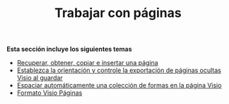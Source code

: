 ﻿---
title: Trabajar con páginas
type: docs
weight: 50
url: /es/java/working-with-pages/
---
**Esta sección incluye los siguientes temas** 
- [Recuperar, obtener, copiar e insertar una página](/diagram/es/java/retrieve-get-copy-and-insert-a-page/)
- [Establezca la orientación y controle la exportación de páginas ocultas Visio al guardar](/diagram/es/java/set-orientation-and-control-the-export-of-hidden-visio-pages-on-saving/)
- [Espaciar automáticamente una colección de formas en la página Visio](/diagram/es/java/auto-space-a-collection-of-shapes-in-the-visio-page/)
- [Formato Visio Páginas](/diagram/es/java/format-visio-pages/)
